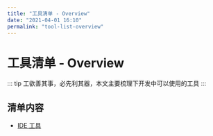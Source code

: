 ```yaml
---
title: "工具清单 - Overview"
date: "2021-04-01 16:10"
permalink: "tool-list-overview"
---
```


# 工具清单 - Overview
::: tip
工欲善其事，必先利其器，本文主要梳理下开发中可以使用的工具
:::

## 清单内容<Badge text="New"/>
- [IDE 工具](/passages/2021-04-01-idea-crack-2018.html)

